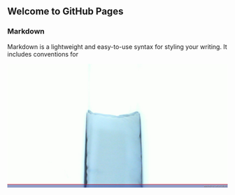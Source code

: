 ## Welcome to GitHub Pages

### Markdown

Markdown is a lightweight and easy-to-use syntax for styling your writing. It includes conventions for

![Alt text](images/img.jpg "a title")
